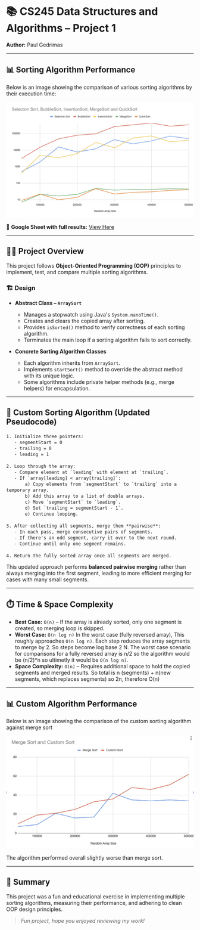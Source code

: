 # 📚 CS245 Data Structures and Algorithms – Project 1

**Author:** Paul Gedrimas

---

## 📊 Sorting Algorithm Performance

Below is an image showing the comparison of various sorting algorithms by their execution time:

![Sorting Algorithm Performance](images/sort_comparisons.jpg)

🔗 **Google Sheet with full results:** [View Here](https://docs.google.com/spreadsheets/d/11W-r58t4C7OAGtZDibMa1pimRzJlQCnWQHIbzsJ-Op8/edit?usp=sharing)

---

## 🧑‍💻 Project Overview

This project follows **Object-Oriented Programming (OOP)** principles to implement, test, and compare multiple sorting algorithms.

### 🏗️ Design
- **Abstract Class – `ArraySort`**
    - Manages a stopwatch using Java's `System.nanoTime()`.
    - Creates and clears the copied array after sorting.
    - Provides `isSorted()` method to verify correctness of each sorting algorithm.
    - Terminates the main loop if a sorting algorithm fails to sort correctly.

- **Concrete Sorting Algorithm Classes**
    - Each algorithm inherits from `ArraySort`.
    - Implements `startSort()` method to override the abstract method with its unique logic.
    - Some algorithms include private helper methods (e.g., merge helpers) for encapsulation.

---

## 🧩 Custom Sorting Algorithm (Updated Pseudocode)

```text
1. Initialize three pointers:
   - segmentStart = 0
   - trailing = 0
   - leading = 1

2. Loop through the array:
   - Compare element at `leading` with element at `trailing`.
   - If `array[leading] < array[trailing]`:
       a) Copy elements from `segmentStart` to `trailing` into a temporary array.
       b) Add this array to a list of double arrays.
       c) Move `segmentStart` to `leading`.
       d) Set `trailing = segmentStart - 1`.
       e) Continue looping.

3. After collecting all segments, merge them **pairwise**:
   - In each pass, merge consecutive pairs of segments.
   - If there's an odd segment, carry it over to the next round.
   - Continue until only one segment remains.

4. Return the fully sorted array once all segments are merged.
```

This updated approach performs **balanced pairwise merging** rather than always merging into the first segment, leading to more efficient merging for cases with many small segments.

---

## ⏱️ Time & Space Complexity

- **Best Case:** `O(n)` – If the array is already sorted, only one segment is created, so merging loop is skipped.
- **Worst Case:** `O(n log n)` In the worst case (fully reversed array), This roughly approaches `O(n log n)`. Each step reduces the array segments to merge by 2. So steps become log base 2 N. The worst case scenario for comparisons for a fully reversed array is n/2 so the algorithm would be (n/2)*n so ultimetly it would be `O(n log n)`.
- **Space Complexity:** `O(n)` – Requires additional space to hold the copied segments and merged results. So total is n (segments) + n(new segments, which replaces segments) so 2n, therefore O(n)

---

## 📊 Custom Algorithm Performance

Below is an image showing the comparison of the custom sorting algorithm against merge sort

![Custom Algorithm Performance](images/custom_sort_comparison.jpg)

The algorithm performed overall slightly worse than merge sort.

---

## 🎯 Summary

This project was a fun and educational exercise in implementing multiple sorting algorithms, measuring their performance, and adhering to clean OOP design principles.

> _Fun project, hope you enjoyed reviewing my work!_
